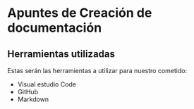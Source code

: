 # Apuntes de Creación de documentación
## Herramientas utilizadas

Estas serán las herramientas a utilizar para nuestro cometido:
- Visual estudio Code
- GitHub
- Markdown